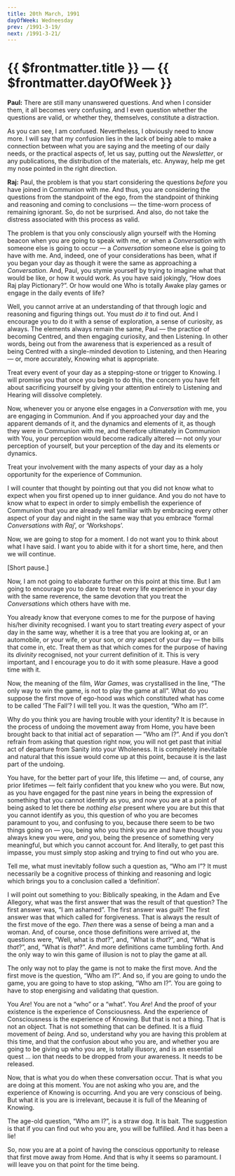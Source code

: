 ```yaml
---
title: 20th March, 1991  
dayOfWeek: Wedneesday
prev: /1991-3-19/
next: /1991-3-21/
---
```


# {{ $frontmatter.title }} — {{ $frontmatter.dayOfWeek }}

**Paul:** There are still many unanswered questions. 
And when I consider them, it all becomes very confusing, and I even question whether the questions are valid, or whether they, themselves, constitute a distraction.

As you can see, I am confused. 
Nevertheless, I obviously need to know more. 
I will say that my confusion lies in the lack of being able to make a connection between what you are saying and the meeting of our daily needs, or the practical aspects of, let us say, putting out the *Newsletter*, or any publications, the distribution of the materials, etc. 
Anyway, help me get my nose pointed in the right direction.

**Raj:** Paul, the problem is that you start considering the questions *before* you have joined in Communion with me. 
And thus, you are considering the questions from the standpoint of the ego, from the standpoint of thinking and reasoning and coming to conclusions — the time-worn process of remaining ignorant. 
So, do not be surprised. 
And also, do not take the distress associated with this process as valid.

The problem is that you only consciously align yourself with the Homing beacon when you are going to speak with me, or when a *Conversation* with someone else is going to occur — a *Conversation* someone else is going to have with me. 
And, indeed, one of your considerations has been, what if you began your day as though it were the same as approaching a *Conversation*. 
And, Paul, you stymie yourself by trying to imagine what that would be like, or how it would work. 
As you have said jokingly, “How does Raj play Pictionary?”. 
Or how would one Who is totally Awake play games or engage in the daily events of life?

Well, you cannot arrive at an understanding of that through logic and reasoning and figuring things out. 
You must *do it* to find out. 
And I encourage you to do it with a sense of exploration, a sense of curiosity, as always. 
The elements always remain the same, Paul — the practice of becoming Centred, and then engaging curiosity, and then Listening. 
In other words, being out from the awareness that is experienced as a result of being Centred with a single-minded devotion to Listening, and then Hearing — or, more accurately, Knowing what is appropriate.

Treat every event of your day as a stepping-stone or trigger to Knowing. 
I will promise you that once you begin to do this, the concern you have felt about sacrificing yourself by giving your attention entirely to Listening and Hearing will dissolve completely.

Now, whenever you or anyone else engages in a *Conversation* with me, you are engaging in Communion. 
And if you approached your day and the apparent demands of it, and the dynamics and elements of it, as though they were in Communion with me, and therefore ultimately in Communion with You, your perception would become radically altered — not only your perception of yourself, but your perception of the day and its elements or dynamics.

Treat your involvement with the many aspects of your day as a holy opportunity for the experience of Communion.

I will counter that thought by pointing out that you did not know what to expect when you first opened up to inner guidance. 
And you do not have to know what to expect in order to simply embellish the experience of Communion that you are already well familiar with by embracing every other aspect of your day and night in the same way that you embrace ‘formal *Conversations with Raj*’, or ‘Workshops’.

Now, we are going to stop for a moment. 
I do not want you to think about what I have said. 
I want you to abide with it for a short time, here, and then we will continue.

[Short pause.]

Now, I am not going to elaborate further on this point at this time. 
But I am going to encourage you to dare to treat every life experience in your day with the same reverence, the same devotion that you treat the *Conversations* which others have with me.

You already know that everyone comes to me for the purpose of having his/her divinity recognised. 
I want you to start treating *every* aspect of your day in the same way, whether it is a tree that you are looking at, or an automobile, or your wife, or your son, or *any* aspect of your day — the bills that come in, etc. 
Treat them as that which comes for the purpose of having its *divinity* recognised, not your current definition of it. 
This is very important, and I encourage you to do it with some pleasure. 
Have a good time with it.

Now, the meaning of the film, *War Games*, was crystallised in the line, “The only way to win the game, is not to play the game at all”. 
What do you suppose the first move of ego-hood was which constituted what has come to be called ‘The Fall’? 
I will tell you. 
It was the question, “Who am I?”.

Why do you think you are having trouble with your identity? 
It is because in the process of undoing the movement away from Home, you have been brought back to that initial act of separation — ”Who am I?”. 
And if you don’t refrain from asking that question right now, you will not get past that initial act of departure from Sanity into your Wholeness. 
It is completely inevitable and natural that this issue would come up at this point, because it is the last part of the undoing.

You have, for the better part of your life, this lifetime — and, of course, any prior lifetimes — felt fairly confident that you knew who you were. 
But now, as you have engaged for the past nine years in being the expression of something that you cannot identify as you, and now you are at a point of being asked to let there be *nothing else* present where you are but this that you cannot identify as you, this question of who you are becomes paramount to you, and confusing to you, because there seem to be two things going on — you, being who you think you are and have thought you always knew you were, *and* you, being the presence of something very meaningful, but which you cannot account for. 
And literally, to get past this impasse, you must simply stop asking and trying to find out who you are.

Tell me, what must inevitably follow such a question as, “Who am I”? 
It must necessarily be a cognitive process of thinking and reasoning and logic which brings you to a conclusion called a ‘definition’.

I will point out something to you: Biblically speaking, in the Adam and Eve Allegory, what was the first answer that was the result of that question? 
The first answer was, “I am ashamed”. 
The first answer was *guilt*! 
The first answer was that which called for forgiveness. 
That is always the result of the first move of the ego. 
*Then* there was a sense of being a man and a woman. 
And, of course, once those definitions were arrived at, the questions were, “Well, what is *that*?”, and, “What is *that*?”, and, “What is *that*?”, and, “What is *that*?”. 
And more definitions came tumbling forth. 
And the only way to win this game of illusion is not to play the game at all.

The only way not to play the game is not to make the first move. 
And the first move is the question, “Who am I?”. 
And so, if you are going to undo the game, you are going to have to stop asking, “Who am I?”. 
You are going to have to stop energising and validating that question.

You *Are*! 
You are not a “who” or a “what”. 
You *Are*! 
And the proof of your existence is the experience of Consciousness. 
And the experience of Consciousness is the experience of Knowing. 
But that is not a thing. 
That is not an object. 
That is not something that can be defined. 
It is a fluid movement of *being*. 
And so, understand why you are having this problem at this time, and that the confusion about who you are, and whether you are going to be giving up who you are, is totally illusory, and is an essential quest … ion that needs to be dropped from your awareness. 
It needs to be released.

Now, that is what you do when these conversation occur. 
That is what you are doing at this moment. 
You are not asking who you are, and the experience of Knowing is occurring. 
And you are very conscious of being. 
But what it is you are is irrelevant, because it is full of the Meaning of Knowing.

The age-old question, “Who am I?”, is a straw dog. 
It is bait. 
The suggestion is that if you can find out who you are, you will be fulfilled. 
And it has been a lie! 

So, now you are at a point of having the conscious opportunity to release that first move away from Home. 
And that is why it seems so paramount. 
I will leave you on that point for the time being.
